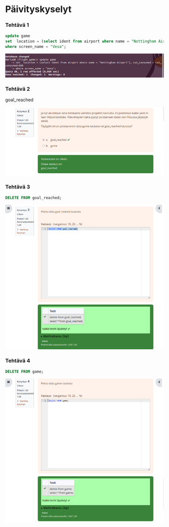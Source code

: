 # Päivityskyselyt

### Tehtävä 1
```sql
update game
set  location = (select ident from airport where name = "Nottingham Airport"), co2_consumed = co2_consumed+500
where screen_name = "Vesa";
```
![Tehtävä](https://github.com/Kasanen/tietokannat/blob/main/Viikko_5/images_paiv/5.1.png?raw=true)

### Tehtävä 2
goal_reached

![Tehtävä](https://github.com/Kasanen/tietokannat/blob/main/Viikko_5/images_paiv/5.2.png?raw=true)

### Tehtävä 3
```sql
DELETE FROM goal_reached;
```
![Tehtävä](https://github.com/Kasanen/tietokannat/blob/main/Viikko_5/images_paiv/5.3.png?raw=true)

### Tehtävä 4
```sql
DELETE FROM game;
```
![Tehtävä](https://github.com/Kasanen/tietokannat/blob/main/Viikko_5/images_paiv/5.4.png?raw=true)